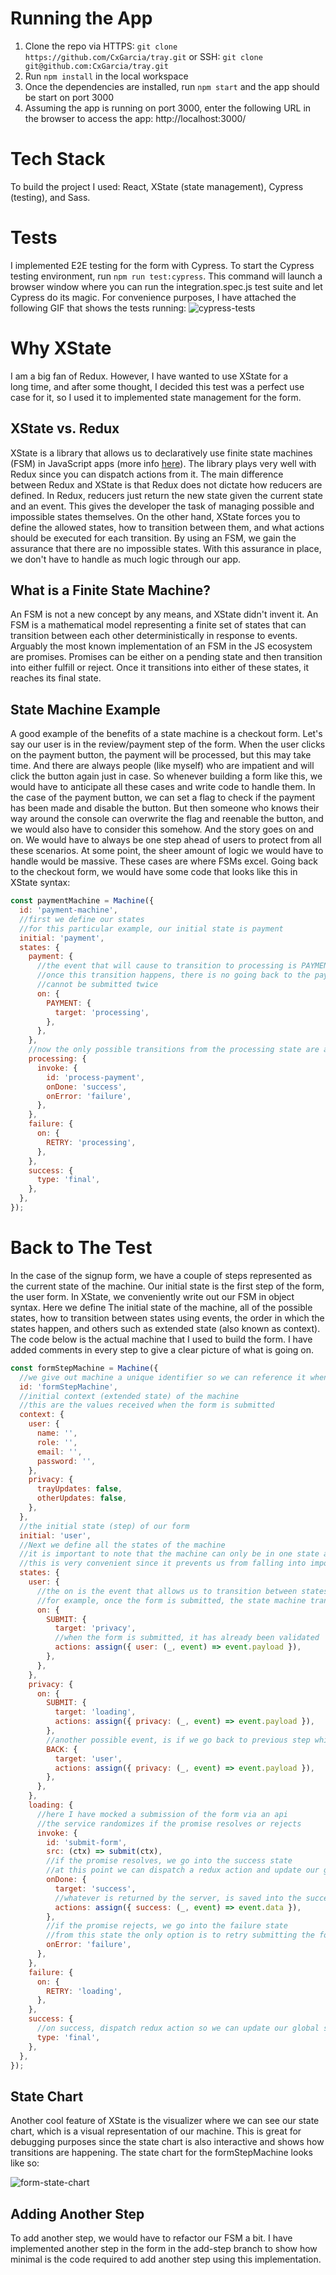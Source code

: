 # Running the App
1. Clone the repo via HTTPS: `git clone https://github.com/CxGarcia/tray.git` or SSH: `git clone git@github.com:CxGarcia/tray.git`
2. Run `npm install` in the local workspace
3. Once the dependencies are installed, run `npm start` and the app should be start on port 3000
4. Assuming the app is running on port 3000, enter the following URL in the browser to access the app: http://localhost:3000/
# Tech Stack
To build the project I used: React, XState (state management), Cypress (testing), and Sass.
# Tests
I implemented E2E testing for the form with Cypress. To start the Cypress testing environment, run `npm run test:cypress`. This command will launch a browser window where you can run the integration.spec.js test suite and let Cypress do its magic. For convenience purposes, I have attached the following GIF that shows the tests running:
![cypress-tests](https://github.com/CxGarcia/tray/blob/main/readme-resources/cypress-tests.gif)
# Why XState
I am a big fan of Redux. However, I have wanted to use XState for a long time, and after some thought, I decided this test was a perfect use case for it, so I used it to implemented state management for the form. 
## XState vs. Redux
XState is a library that allows us to declaratively use finite state machines (FSM) in JavaScript apps (more info [here](https://xstate.js.org/docs/)). The library plays very well with Redux since you can dispatch actions from it. The main difference between Redux and XState is that Redux does not dictate how reducers are defined. In Redux, reducers just return the new state given the current state and an event. This gives the developer the task of managing possible and impossible states themselves. On the other hand, XState forces you to define the allowed states, how to transition between them, and what actions should be executed for each transition. By using an FSM, we gain the assurance that there are no impossible states. With this assurance in place, we don't have to handle as much logic through our app. 
## What is a Finite State Machine?
An FSM is not a new concept by any means, and XState didn't invent it. An FSM is a mathematical model representing a finite set of states that can transition between each other deterministically in response to events. Arguably the most known implementation of an FSM in the JS ecosystem are promises. Promises can be either on a pending state and then transition into either fulfill or reject. Once it transitions into either of these states, it reaches its final state.
## State Machine Example
A good example of the benefits of a state machine is a checkout form. Let's say our user is in the review/payment step of the form. When the user clicks on the payment button, the payment will be processed, but this may take time. And there are always people (like myself) who are impatient and will click the button again just in case. So whenever building a form like this, we would have to anticipate all these cases and write code to handle them. In the case of the payment button, we can set a flag to check if the payment has been made and disable the button. But then someone who knows their way around the console can overwrite the flag and reenable the button, and we would also have to consider this somehow. And the story goes on and on. We would have to always be one step ahead of users to protect from all these scenarios. At some point, the sheer amount of logic we would have to handle would be massive. These cases are where FSMs excel. Going back to the checkout form, we would have some code that looks like this in XState syntax:

```js
const paymentMachine = Machine({
  id: 'payment-machine',
  //first we define our states
  //for this particular example, our initial state is payment
  initial: 'payment',
  states: {
    payment: {
      //the event that will cause to transition to processing is PAYMENT, which will be triggered by the button click
      //once this transition happens, there is no going back to the payment state and we have the guarantee that a payment
      //cannot be submitted twice
      on: {
        PAYMENT: {
          target: 'processing',
        },
      },
    },
    //now the only possible transitions from the processing state are a succcessful payment or an error
    processing: {
      invoke: {
        id: 'process-payment',
        onDone: 'success',
        onError: 'failure',
      },
    },
    failure: {
      on: {
        RETRY: 'processing',
      },
    },
    success: {
      type: 'final',
    },
  },
});
```

# Back to The Test
In the case of the signup form, we have a couple of steps represented as the current state of the machine. Our initial state is the first step of the form, the user form. In XState, we conveniently write out our FSM in object syntax. Here we define The initial state of the machine, all of the possible states, how to transition between states using events, the order in which the states happen, and others such as extended state (also known as context). The code below is the actual machine that I used to build the form. I have added comments in every step to give a clear picture of what is going on.

```js
const formStepMachine = Machine({
  //we give out machine a unique identifier so we can reference it when dealing with many machines
  id: 'formStepMachine',
  //initial context (extended state) of the machine
  //this are the values received when the form is submitted
  context: {
    user: {
      name: '',
      role: '',
      email: '',
      password: '',
    },
    privacy: {
      trayUpdates: false,
      otherUpdates: false,
    },
  },
  //the initial state (step) of our form
  initial: 'user',
  //Next we define all the states of the machine
  //it is important to note that the machine can only be in one state at a time
  //this is very convenient since it prevents us from falling into impossible/undesireable states
  states: {
    user: {
      //the on is the event that allows us to transition between states
      //for example, once the form is submitted, the state machine transitions into the privacy state and so on
      on: {
        SUBMIT: {
          target: 'privacy',
          //when the form is submitted, it has already been validated
          actions: assign({ user: (_, event) => event.payload }),
        },
      },
    },
    privacy: {
      on: {
        SUBMIT: {
          target: 'loading',
          actions: assign({ privacy: (_, event) => event.payload }),
        },
        //another possible event, is if we go back to previous step which is handled by the BACK event
        BACK: {
          target: 'user',
          actions: assign({ privacy: (_, event) => event.payload }),
        },
      },
    },
    loading: {
      //here I have mocked a submission of the form via an api
      //the service randomizes if the promise resolves or rejects
      invoke: {
        id: 'submit-form',
        src: (ctx) => submit(ctx),
        //if the promise resolves, we go into the success state
        //at this point we can dispatch a redux action and update our global store
        onDone: {
          target: 'success',
          //whatever is returned by the server, is saved into the success object
          actions: assign({ success: (_, event) => event.data }),
        },
        //if the promise rejects, we go into the failure state
        //from this state the only option is to retry submitting the form
        onError: 'failure',
      },
    },
    failure: {
      on: {
        RETRY: 'loading',
      },
    },
    success: {
      //on success, dispatch redux action so we can update our global store
      type: 'final',
    },
  },
});
```
## State Chart
Another cool feature of XState is the visualizer where we can see our state chart, which is a visual representation of our machine. This is great for debugging purposes since the state chart is also interactive and shows how transitions are happening. The state chart for the formStepMachine looks like so:

![form-state-chart](https://github.com/CxGarcia/tray/blob/main/readme-resources/form-state-chart.png)

## Adding Another Step
To add another step, we would have to refactor our FSM a bit. I have implemented another step in the form in the add-step branch to show how minimal is the code required to add another step using this implementation.
